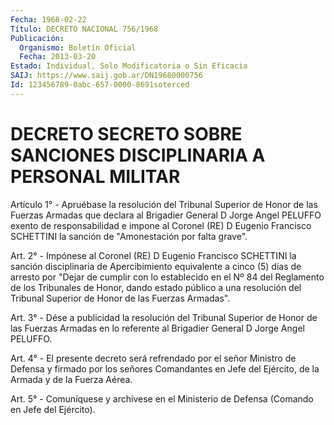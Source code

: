```yaml
---
Fecha: 1968-02-22
Título: DECRETO NACIONAL 756/1968
Publicación:
  Organismo: Boletín Oficial
  Fecha: 2013-03-20
Estado: Individual, Solo Modificatoria o Sin Eficacia
SAIJ: https://www.saij.gob.ar/DN19680000756
Id: 123456789-0abc-657-0000-8691soterced
---
```

# DECRETO SECRETO SOBRE SANCIONES DISCIPLINARIA A PERSONAL MILITAR

<a id="1"></a>
Artículo 1° - Apruébase la resolución del Tribunal Superior de Honor de las Fuerzas Armadas que declara al Brigadier General D Jorge Angel PELUFFO exento de responsabilidad e impone al Coronel (RE) D Eugenio Francisco SCHETTINI la sanción de "Amonestación por falta grave".

<a id="2"></a>
Art. 2° - Impónese al Coronel (RE) D Eugenio Francisco SCHETTINI la sanción disciplinaria de Apercibimiento equivalente a cinco (5) días de arresto por "Dejar de cumplir con lo establecido en el Nº 84 del Reglamento de los Tribunales de Honor, dando estado público a una resolución del Tribunal Superior de Honor de las Fuerzas Armadas".

<a id="3"></a>
Art. 3° - Dése a publicidad la resolución del Tribunal Superior de Honor de las Fuerzas Armadas en lo referente al Brigadier General D Jorge Angel PELUFFO.

<a id="4"></a>
Art. 4° - El presente decreto será refrendado por el señor Ministro de Defensa y firmado por los señores Comandantes en Jefe del Ejército, de la Armada y de la Fuerza Aérea.

<a id="5"></a>
Art. 5° - Comuníquese y archívese en el Ministerio de Defensa (Comando en Jefe del Ejército).